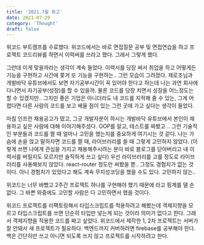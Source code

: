 ```yaml
---
title: '2021.7월 회고'
date: 2021-07-29
category: 'Thought'
draft: false
---
```


위코드 부트캠프를 수료했다. 위코드에서는 바로 면접질문 공부 및 면접연습을 하고 프로젝트 코드리뷰를 하면서 이력써를 쓰라고 했다. 그래서 그렇게 했다.

그런데 이게 맞을까라는 생각이 계속 들었다. 이력서를 당장 써서 취업을 하고 어떻게든 기능을 구현하고 시간에 쫓겨 또 기능을 구현하는.. 그런 모습이 그려졌다. 제로초님과 개발바닥 유튜브에서도 보면 자기공부시간이 꼭 있어야 한다고 하는데 나는 과연 회사에 다니면서 자기공부(성장)를 할 수 있을까. 물론 코드를 당장 치면서 성장을 어느정도는 할 수 있겠지만.. 그치만 좋은 기업은 아니더라도 내 코드를 지적해 줄 수 있는, 그게 어렵다면 다른 사람의 코드를 보고 배울 점이 있는 그런 곳에 가고 싶다는 생각이 들었다.

마침 인프런 채용공고가 떴고, 그곳 개발자분이 하시는 개발바닥 유튜브에서 본인이 채용하고 싶은 사람에 대해 이야기해주셨다. OOP를 알고, 테스트를 짜봤고 .. 그런 기술적인 부분들과 코드를 짤 때 얼마나 고민을 했는지를 중요하게 여기시는 것 같다. 나는 가슴에 손을 얹고 말하자면 코드를 짤 때, 라이브러리를 쓸 때 그렇게 고민하지 않았다. (이렇게 쓰면 나에게 관심을 가지고 채용해주시려는 분이 바로 블로그를 닫아버리고 내 이력서를 버릴지도 모르지만 솔직하게 쓰고 싶다) 우선 라이브러리를 고를 정도로 라이브러리를 사용해보지 않았다. react-router 정도만 써봤을 뿐.. 그정도 경험치가 없는 것이다. 아니 경험치가 있었다고 해도 계속 무지성코딩을 했을 수도 있다. 고민하지 않는..

위코드는 너무 바빴고 2주간 프로젝트 하나를 구현해야 했기 때문에 라고 핑계를 댈 순 없다. 그 바쁜 와중에도 고민할 사람은 다 고민하면서 했을 것이다.

위코드 프로젝트를 리팩토링해서 타입스크립트를 적용하려고 해봤는데 객체지향을 모르고 타입스크립트를 쓰면 단순히 타입만 넣는게 되는 것이라 의미가 없다고 한다. 그래서 객체지향을 적용한 코드를 짜고 싶었다. 위코드에서 제작한 1, 2차 프로젝트는 서버가 잘 안돼서 새 프로젝트가 필요하다. 백엔드까지 커버하려면 firebase를 공부해야 한다. 백은 간단히만 쓰고 아니면 되도록 쓰지 않고 프로젝트를 시작하려고 한다.
